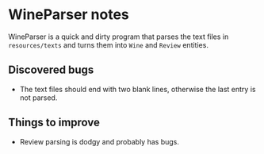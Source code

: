 # WineParser notes

WineParser is a quick and dirty program that parses the text files in `resources/texts` and turns them into `Wine` and
`Review` entities.

## Discovered bugs

- The text files should end with two blank lines, otherwise the last entry is not parsed.

## Things to improve

- Review parsing is dodgy and probably has bugs.
